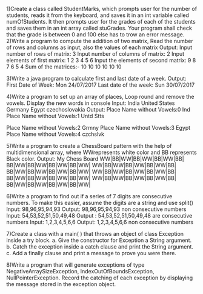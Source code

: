 
1)Create a class called StudentMarks, which prompts user for the number of students, reads it from the keyboard, and saves it in an int variable called numOfStudents. It then prompts user for the grades of each of the students and saves them in an int array called stuGrades. Your program shall check that the grade is between 0 and 100 else has to trow an error message.
2)Write a program to compute the addition of two matrix, Read the number of rows and columns as input, also the values of each matrix Output: Input number of rows of matrix: 3 Input number of columns of matrix: 2 Input elements of first matrix: 1 2 3 4 5 6 Input the elements of second matrix: 9 8 7 6 5 4 Sum of the matrices:- 10 10 10 10 10 10

3)Write a java program to calculate first and last date of a week. Output: First Date of Week: Mon 24/07/2017 Last date of the week: Sun 30/07/2017

4)Write a program to set up an array of places, Loop round and remove the vowels. Display the new words in console Input: India United States Germany Egypt czechoslovakia Output: Place Name without Vowels:0 Ind Place Name without Vowels:1 Untd Stts

Place Name without Vowels:2 Grmny Place Name without Vowels:3 Egypt Place Name without Vowels:4 czchslvk

5)Write a program to create a ChessBoard pattern with the help of multidimensional array, where WWrepresents white color and BB represents Black color. Output: My Chess Board WW|BB|WW|BB|WW|BB|WW|BB| BB|WW|BB|WW|BB|WW|BB|WW| WW|BB|WW|BB|WW|BB|WW|BB| BB|WW|BB|WW|BB|WW|BB|WW| WW|BB|WW|BB|WW|BB|WW|BB| BB|WW|BB|WW|BB|WW|BB|WW| WW|BB|WW|BB|WW|BB|WW|BB| BB|WW|BB|WW|BB|WW|BB|WW|

6)Write a program to find out if a series of 7 digits are consecutive numbers. To make this easier, assume the digits are a string and use split() Input: 98,96,95,94,93 Output: 98,96,95,94,93 non consecutive numbers Input: 54,53,52,51,50,49,48 Output : 54,53,52,51,50,49,48 are consecutive numbers Input: 1,2,3,4,5,6,6 Output: 1,2,3,4,5,6,6 non consecutive numbers

7)Create a class with a main( ) that throws an object of class Exception inside a try block. a. Give the constructor for Exception a String argument. b. Catch the exception inside a catch clause and print the String argument. c. Add a finally clause and print a message to prove you were there.

8)Write a program that will generate exceptions of type NegativeArraySizeException, IndexOutOfBoundsException, NullPointerException. Record the catching of each exception by displaying the message stored in the exception object.


